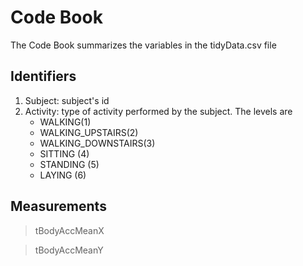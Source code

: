 # Code Book

The Code Book summarizes the variables in the tidyData.csv file

## Identifiers

1. Subject: subject's id
2. Activity: type of activity performed by the subject. The levels are
	- WALKING(1)
	- WALKING_UPSTAIRS(2)
	- WALKING_DOWNSTAIRS(3)
	- SITTING (4)
	- STANDING (5)
	- LAYING (6)

## Measurements

> tBodyAccMeanX

> tBodyAccMeanY
